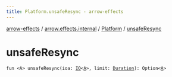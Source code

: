 ```yaml
---
title: Platform.unsafeResync - arrow-effects
---
```


[arrow-effects](../../index.html) / [arrow.effects.internal](../index.html) / [Platform](index.html) / [unsafeResync](./unsafe-resync.html)

# unsafeResync

`fun <A> unsafeResync(ioa: `[`IO`](../../arrow.effects/-i-o/index.html)`<`[`A`](unsafe-resync.html#A)`>, limit: `[`Duration`](../../arrow.effects.typeclasses/-duration/index.html)`): Option<`[`A`](unsafe-resync.html#A)`>`